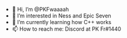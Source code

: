 - 👋 Hi, I’m @PKFwaaaah
- 👀 I’m interested in Ness and Epic Seven
- 🌱 I’m currently learning how C++ works
- 📫 How to reach me: Discord at PK Fr#1440

<!---
PKFwaaaah/PKFwaaaah is a ✨ special ✨ repository because its `README.md` (this file) appears on your GitHub profile.
You can click the Preview link to take a look at your changes.
--->
